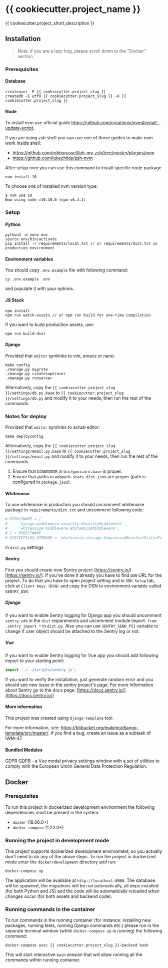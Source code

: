 # {{ cookiecutter.project_name }}

{{ cookiecutter.project_short_description }}

## Installation

> Note: if you are a lazy hog, please scroll down to the "Docker" section.

### Prerequisites

#### Database

```
createuser -P {{ cookiecutter.project_slug }}
createdb -E utf8 {{ cookiecutter.project_slug }} -O {{ cookiecutter.project_slug }}
```

#### Node
To install nvm use official guide https://github.com/creationix/nvm#install--update-script.

If you are using zsh shell you can use one of those guides to make nvm work inside shell:

* https://github.com/robbyrussell/oh-my-zsh/tree/master/plugins/nvm
* https://github.com/lukechilds/zsh-nvm

After setup nvm you can use this command to install specific node package
```
nvm install 10
```

To choose one of installed nvm version type:
```
$ nvm use 10
Now using node v10.10.0 (npm v6.4.1)
```

### Setup

#### Python
```
python3 -m venv env
source env/bin/activate
pip install -r requirements/local.txt // or requirements/dist.txt in production environment
```

#### Environment variables
You should copy `.env.example` file with following command:
```
cp .env.example .env
```
and populate it with your options.

#### JS Stack
```
npm install
npm run watch-assets // or npm run build for one-time compilation
```

If you want to build production assets, use:
```
npm run build-dist
```

#### Django

Provided that `editor` symlinks to vim, emacs or nano:

```
make config
./manage.py migrate
./manage.py createsuperuser
./manage.py runserver
```

Alternatively, copy the `{{ cookiecutter.project_slug }}/settings/db.py.base` to
`{{ cookiecutter.project_slug }}/settings/db.py` and modify it to your needs,
then run the rest of the commands.

### Notes for deploy

Provided that `editor` symlinks to actual editor:
```
make deployconfig
```

Alternatively, copy the `{{ cookiecutter.project_slug }}/settings/email.py.base` to
`{{ cookiecutter.project_slug }}/settings/email.py` and modify it to your needs,
then run the rest of the commands.

1. Ensure that `DJANGODIR` in `bin/gunicorn.base` is proper.
2. Ensure that paths in `webpack-stats.dist.json` are proper (path is
configured in `package.json`).

#### Whitenoise
To use whitenoise in production you should uncomment whitenoise package in `requirements/dist.txt`
and uncomment following code:
```python
# MIDDLEWARE = [
#     'django.middleware.security.SecurityMiddleware',
#     'whitenoise.middleware.WhiteNoiseMiddleware',
# ] + MIDDLEWARE
# STATICFILES_STORAGE = 'whitenoise.storage.CompressedManifestStaticFilesStorage'
```
in `dist.py` settings

#### Sentry
First you should create new Sentry project (https://sentry.io/)[https://sentry.io/].
If you've done it already you have to find `DSN` URL for the project.
To do that you have to open project setting and in `SDK Setup` tab,
click at `Client Keys (DSN)` and copy the DSN to environment variable called `SENTRY_DSN`.

##### Django
If you want to enable Sentry logging for Django app you should uncomment
`sentry-sdk` in the `dist` requirements and uncomment module import:
`from .sentry import *` in `dist.py`. Also you can use `SENTRY_SEND_PII` variable
to change if user object should be attached to the Sentry log or not.

##### Vue
If you want to enable Sentry logging for Vue app you should add following import to your
starting point:
```js
import './../scripts/sentry.js';
```

If you want to verify the installation, just generate random error and
you should see new issue in the sentry project's page.
For more information about Sentry go to the docs page:
[https://docs.sentry.io/](https://docs.sentry.io/)

#### More information
This project was created using `django-template` tool.

For more information, see:
https://bitbucket.org/makimo/django-template/src/master/.
If you find a bug, create an issue as a subtask of IWM-47.

#### Bundled Modules

GDPR [GDPR](docs/GDPR.md) - a Vue modal privacy settings window with 
a set of utilities  to comply with the European Union General Data 
Protection Regulation.

## Docker

### Prerequisites

To run this project in dockerized development environment the following
dependencies must be present in the system:

* `docker` (18.06.0+)
* `docker-compose` (1.22.0+)

### Running the project in development mode

This project supports dockerized development environment, so you
actually don't need to do any of the above steps. To run the project in
dockerized mode enter the `docker/development` directory and run:

```
docker-compose up
```

The application will be available at `http://localhost:8000`. The
database will be spawned, the migrations will be run automatically, all
deps installed (for both Python and JS) and the code will be
automatically reloaded when changes occur (for both assets and backend code).

### Running commands in the container

To run commands in the running container (for instance: installing new
packages, running tests, running Django commands etc.) please run in the
separate terminal window (while `docker-compose up` is running) the
following command:

```
docker-compose exec {{ cookiecutter.project_slug }}-backend bash
```

This will start interactive `bash` session that will allow running all
the commands within running container.

